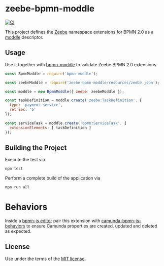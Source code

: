# zeebe-bpmn-moddle

[![CI](https://github.com/camunda/zeebe-bpmn-moddle/workflows/CI/badge.svg)](https://github.com/camunda/zeebe-bpmn-moddle/actions?query=workflow%3ACI)

This project defines the [Zeebe](https://zeebe.io) namespace extensions for BPMN 2.0 as a [moddle](https://github.com/bpmn-io/moddle) descriptor.

## Usage

Use it together with [bpmn-moddle](https://github.com/bpmn-io/bpmn-moddle) to validate Zeebe BPMN 2.0 extensions.

```javascript
const BpmnModdle = require('bpmn-moddle');

const zeebeModdle = require('zeebe-bpmn-moddle/resources/zeebe.json');

const moddle = new BpmnModdle({ zeebe: zeebeModdle });

const taskDefinition = moddle.create('zeebe:TaskDefinition', {
  type: 'payment-service',
  retries: '5'
});

const serviceTask = moddle.create('bpmn:ServiceTask', {
  extensionElements: [ taskDefinition ]
});
```

## Building the Project

Execute the test via

```sh
npm test
```

Perform a complete build of the application via

```sh
npm run all
```

# Behaviors

Inside a [bpmn-js editor](https://github.com/bpmn-io/bpmn-js) pair this extension with [camunda-bpmn-js-behaviors](https://github.com/camunda/camunda-bpmn-js-behaviors#camunda-platform-8) to ensure Camunda properties are created, updated and deleted as expected.

## License

Use under the terms of the [MIT license](http://opensource.org/licenses/MIT).
